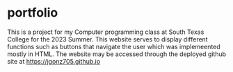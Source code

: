 # portfolio
This is a project for my Computer programming class at South Texas College for the 2023 Summer. This website serves to display different functions such as buttons that navigate the user which was implemeented mostly in HTML. The website may be accessed through the deployed github site at https://jgonz705.github.io
